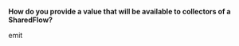 **How do you provide a value that will be available to collectors of a SharedFlow?**

<div class="hint">
  emit
</div>
